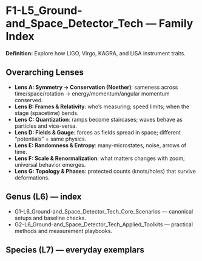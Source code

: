 # F1-L5_Ground-and_Space_Detector_Tech — Family Index
**Definition:** Explore how LIGO, Virgo, KAGRA, and LISA instrument traits.

## Overarching Lenses

- **Lens A: Symmetry -> Conservation (Noether)**: sameness across time/space/rotation → energy/momentum/angular momentum conserved.
- **Lens B: Frames & Relativity**: who’s measuring; speed limits; when the stage (spacetime) bends.
- **Lens C: Quantization**: ramps become staircases; waves behave as particles and vice-versa.
- **Lens D: Fields & Gauge**: forces as fields spread in space; different “potentials” = same physics.
- **Lens E: Randomness & Entropy**: many-microstates, noise, arrows of time.
- **Lens F: Scale & Renormalization**: what matters changes with zoom; universal behavior emerges.
- **Lens G: Topology & Phases**: protected counts (knots/holes) that survive deformations.

## Genus (L6) — index
- G1-L6_Ground-and_Space_Detector_Tech_Core_Scenarios — canonical setups and baseline checks.
- G2-L6_Ground-and_Space_Detector_Tech_Applied_Toolkits — practical methods and measurement playbooks.

## Species (L7) — everyday exemplars
